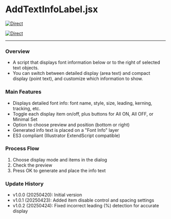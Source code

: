 # AddTextInfoLabel.jsx

[![Direct](https://img.shields.io/badge/Direct%20Link-AddTextInfoLabel.jsx-ffcc00.svg)](https://github.com/swwwitch/illustrator-scripts/blob/master/jsx/fonts/AddTextInfoLabel.jsx)		

[![Direct](https://img.shields.io/badge/Back%20to%20home-All%20scripts-cccccc.svg)](https://github.com/swwwitch/illustrator-scripts/blob/master/README.md)

---

### Overview

- A script that displays font information below or to the right of selected text objects.
- You can switch between detailed display (area text) and compact display (point text), and customize which information to show.

### Main Features

- Displays detailed font info: font name, style, size, leading, kerning, tracking, etc.
- Toggle each display item on/off, plus buttons for All ON, All OFF, or Minimal Set
- Option to choose preview and position (bottom or right)
- Generated info text is placed on a "Font Info" layer
- ES3 compliant (Illustrator ExtendScript compatible)

### Process Flow

1. Choose display mode and items in the dialog
2. Check the preview
3. Press OK to generate and place the info text

### Update History

- v1.0.0 (20250420): Initial version
- v1.0.1 (20250423): Added item disable control and spacing settings
- v1.0.2 (20250424): Fixed incorrect leading (%) detection for accurate display